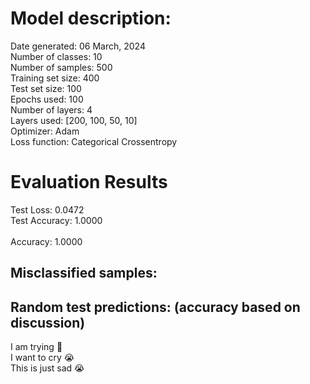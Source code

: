 # Model description:<br>
Date generated: 06 March, 2024<br>
Number of classes: 10<br>
Number of samples: 500<br>
Training set size: 400<br>
Test set size: 100<br>
Epochs used: 100<br>
Number of layers: 4<br>
Layers used: [200, 100, 50, 10]<br>
Optimizer: Adam<br>
Loss function: Categorical Crossentropy<br>
# Evaluation Results<br>
Test Loss: 0.0472<br>
Test Accuracy: 1.0000<br><br>
Accuracy: 1.0000

## Misclassified samples:<br>

## Random test predictions: (accuracy based on discussion)<br>
I am trying 🙏<br>
I want to cry 😭<br>
This is just sad 😭<br>
